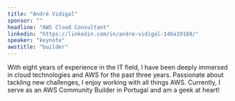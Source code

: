 ```yaml
---
title: "André Vidigal"
sponsor: ""
headline: "AWS Cloud Consultant"
linkedin: "https://linkedin.com/in/andre-vidigal-146a19169/"
speaker: "keynote"
awstitle: "builder"
---
```


With eight years of experience in the IT field, I have been deeply immersed in cloud technologies and AWS for the past three years. Passionate about tackling new challenges, I enjoy working with all things AWS. Currently, I serve as an AWS Community Builder in Portugal and am a geek at heart!
